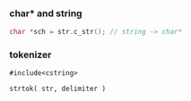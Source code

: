 ### char\* and string

```cpp
char *sch = str.c_str(); // string -> char*
```

### tokenizer

```
#include<cstring>

strtok( str, delimiter )
```



